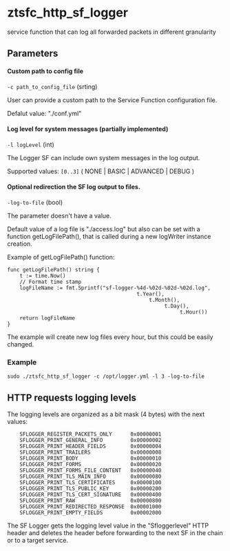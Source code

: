 # ztsfc_http_sf_logger
service function that can log all forwarded packets in different granularity

## Parameters
#### Custom path to config file
`-c path_to_config_file` (srting)

User can provide a custom path to the Service Function configuration file.

Defalut value: "./conf.yml"

#### Log level for system messages (partially implemented)
`-l logLevel` (int)

The Logger SF can include own system messages in the log output.

Supported values: `[0..3]` ( NONE | BASIC | ADVANCED | DEBUG )

#### Optional redirection the SF log output to files.
`-log-to-file` (bool)

The parameter doesn't have a value.

Default value of a log file is "./access.log" but also can be set with a function getLogFilePath(), that is called during a new logWriter instance creation.

Example of getLogFilePath() function:
```
func getLogFilePath() string {
    t := time.Now()
    // Format time stamp
    logFileName := fmt.Sprintf("sf-logger-%4d-%02d-%02d-%02d.log",
                                          t.Year(),
                                              t.Month(),
                                                   t.Day(),
                                                        t.Hour())
    return logFileName
}
```
The example will create new log files every hour, but this could be easily changed.

### Example
`sudo ./ztsfc_http_sf_logger -c /opt/logger.yml -l 3 -log-to-file`

## HTTP requests logging levels
The logging levels are organized as a bit mask (4 bytes) with the next values:
```
    SFLOGGER_REGISTER_PACKETS_ONLY      0x00000001
    SFLOGGER_PRINT_GENERAL_INFO         0x00000002
    SFLOGGER_PRINT_HEADER_FIELDS        0x00000004
    SFLOGGER_PRINT_TRAILERS             0x00000008
    SFLOGGER_PRINT_BODY                 0x00000010
    SFLOGGER_PRINT_FORMS                0x00000020
    SFLOGGER_PRINT_FORMS_FILE_CONTENT   0x00000040
    SFLOGGER_PRINT_TLS_MAIN_INFO        0x00000080
    SFLOGGER_PRINT_TLS_CERTIFICATES     0x00000100
    SFLOGGER_PRINT_TLS_PUBLIC_KEY       0x00000200
    SFLOGGER_PRINT_TLS_CERT_SIGNATURE   0x00000400
    SFLOGGER_PRINT_RAW                  0x00000800
    SFLOGGER_PRINT_REDIRECTED_RESPONSE  0x00001000
    SFLOGGER_PRINT_EMPTY_FIELDS         0x00002000
```
The SF Logger gets the logging level value in the "Sfloggerlevel" HTTP header and deletes the header before forwarding to the next SF in the chain or to a target service.
